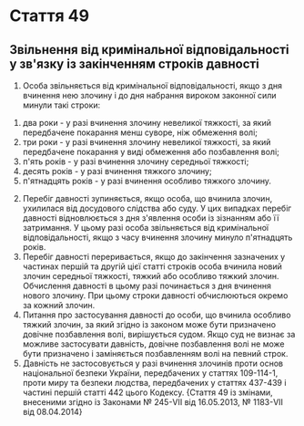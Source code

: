 Cтаття 49
====
Звільнення від кримінальної відповідальності у зв'язку із закінченням строків давності
----
1. Особа звільняється від кримінальної відповідальності, якщо з дня вчинення нею злочину і до дня набрання вироком законної сили минули такі строки:
1) два роки - у разі вчинення злочину невеликої тяжкості, за який передбачене покарання менш суворе, ніж обмеження волі;
2) три роки - у разі вчинення злочину невеликої тяжкості, за який передбачене покарання у виді обмеження або позбавлення волі;
3) п'ять років - у разі вчинення злочину середньої тяжкості;
4) десять років - у разі вчинення тяжкого злочину;
5) п'ятнадцять років - у разі вчинення особливо тяжкого злочину.
2. Перебіг давності зупиняється, якщо особа, що вчинила злочин, ухилилася від досудового слідства або суду. У цих випадках перебіг давності відновлюється з дня з'явлення особи із зізнанням або її затримання. У цьому разі особа звільняється від кримінальної відповідальності, якщо з часу вчинення злочину минуло п'ятнадцять років.
3. Перебіг давності переривається, якщо до закінчення зазначених у частинах першій та другій цієї статті строків особа вчинила новий злочин середньої тяжкості, тяжкий або особливо тяжкий злочин. Обчислення давності в цьому разі починається з дня вчинення нового злочину. При цьому строки давності обчислюються окремо за кожний злочин.
4. Питання про застосування давності до особи, що вчинила особливо тяжкий злочин, за який згідно із законом може бути призначено довічне позбавлення волі, вирішується судом. Якщо суд не визнає за можливе застосувати давність, довічне позбавлення волі не може бути призначено і заміняється позбавленням волі на певний строк.
5. Давність не застосовується у разі вчинення злочинів проти основ національної безпеки України, передбачених у статтях 109-114-1, проти миру та безпеки людства, передбачених у статтях 437-439 і частині першій статті 442 цього Кодексу.
{Стаття 49 із змінами, внесеними згідно із Законами № 245-VII від 16.05.2013, № 1183-VII від 08.04.2014}
